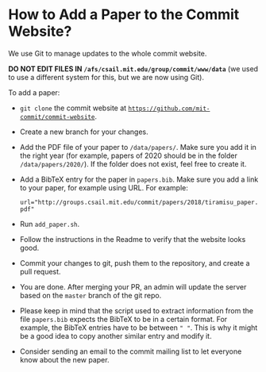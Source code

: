 # How to Add a Paper to the Commit Website?

We use Git to manage updates to the whole commit website.

**DO NOT EDIT FILES IN `/afs/csail.mit.edu/group/commit/www/data`** (we used to use a different system for this, but we are now using Git).

To add a paper:

- `git clone` the commit website at [`https://github.com/mit-commit/commit-website`](https://github.com/mit-commit/commit-website).

- Create a new branch for your changes.

- Add the PDF file of your paper to `/data/papers/`. Make sure you add it in the right year (for example, papers of 2020 should be in the folder `/data/papers/2020/`). If the folder does not exist, feel free to create it.

- Add a BibTeX entry for the paper in `papers.bib`. Make sure you add a link to your paper, for example using URL. For example:

  `url="http://groups.csail.mit.edu/commit/papers/2018/tiramisu_paper.pdf"`

- Run `add_paper.sh`.

- Follow the instructions in the Readme to verify that the website looks good.

- Commit your changes to git, push them to the repository, and create a pull request.

- You are done. After merging your PR, an admin will update the server based on the `master` branch of the git repo.

- Please keep in mind that the script used to extract information from the file `papers.bib` expects the BibTeX to be in a certain format. For example, the BibTeX entries have to be between `" "`. This is why it might be a good idea to copy another similar entry and modify it.

- Consider sending an email to the commit mailing list to let everyone know about the new paper.
